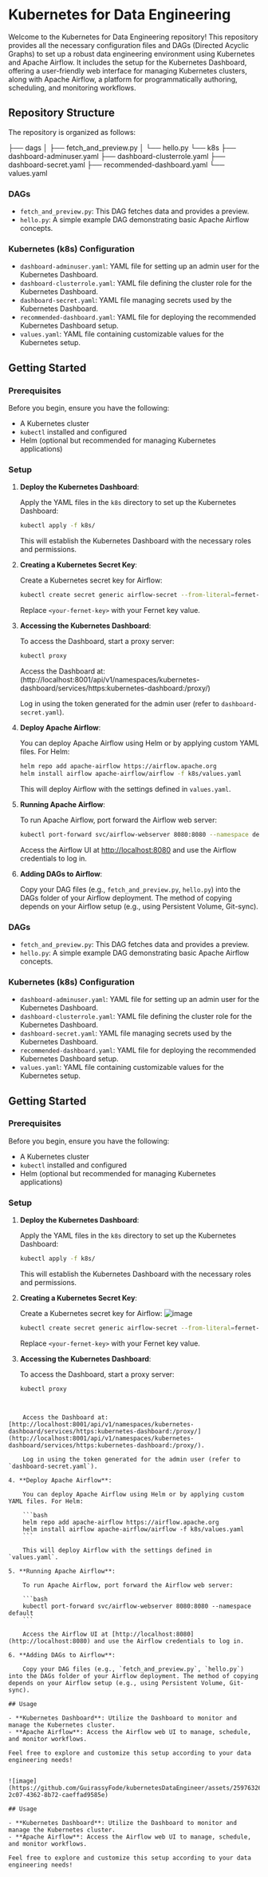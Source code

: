 
# Kubernetes for Data Engineering

Welcome to the Kubernetes for Data Engineering repository! This repository provides all the necessary configuration files and DAGs (Directed Acyclic Graphs) to set up a robust data engineering environment using Kubernetes and Apache Airflow. It includes the setup for the Kubernetes Dashboard, offering a user-friendly web interface for managing Kubernetes clusters, along with Apache Airflow, a platform for programmatically authoring, scheduling, and monitoring workflows.

## Repository Structure

The repository is organized as follows:

├── dags
│ ├── fetch_and_preview.py
│ └── hello.py
└── k8s
├── dashboard-adminuser.yaml
├── dashboard-clusterrole.yaml
├── dashboard-secret.yaml
├── recommended-dashboard.yaml
└── values.yaml



### DAGs

- `fetch_and_preview.py`: This DAG fetches data and provides a preview.
- `hello.py`: A simple example DAG demonstrating basic Apache Airflow concepts.

### Kubernetes (k8s) Configuration

- `dashboard-adminuser.yaml`: YAML file for setting up an admin user for the Kubernetes Dashboard.
- `dashboard-clusterrole.yaml`: YAML file defining the cluster role for the Kubernetes Dashboard.
- `dashboard-secret.yaml`: YAML file managing secrets used by the Kubernetes Dashboard.
- `recommended-dashboard.yaml`: YAML file for deploying the recommended Kubernetes Dashboard setup.
- `values.yaml`: YAML file containing customizable values for the Kubernetes setup.

## Getting Started

### Prerequisites

Before you begin, ensure you have the following:

- A Kubernetes cluster
- `kubectl` installed and configured
- Helm (optional but recommended for managing Kubernetes applications)

### Setup

1. **Deploy the Kubernetes Dashboard**:

    Apply the YAML files in the `k8s` directory to set up the Kubernetes Dashboard:

    ```bash
    kubectl apply -f k8s/
    ```

    This will establish the Kubernetes Dashboard with the necessary roles and permissions.

2. **Creating a Kubernetes Secret Key**:

    Create a Kubernetes secret key for Airflow:

    ```bash
    kubectl create secret generic airflow-secret --from-literal=fernet-key=<your-fernet-key>
    ```

    Replace `<your-fernet-key>` with your Fernet key value.

3. **Accessing the Kubernetes Dashboard**:

    To access the Dashboard, start a proxy server:

    ```bash
    kubectl proxy
    ```

    Access the Dashboard at: 
   (http://localhost:8001/api/v1/namespaces/kubernetes-dashboard/services/https:kubernetes-dashboard:/proxy/)
   

    Log in using the token generated for the admin user (refer to `dashboard-secret.yaml`).

5. **Deploy Apache Airflow**:

    You can deploy Apache Airflow using Helm or by applying custom YAML files. For Helm:

    ```bash
    helm repo add apache-airflow https://airflow.apache.org
    helm install airflow apache-airflow/airflow -f k8s/values.yaml
    ```

    This will deploy Airflow with the settings defined in `values.yaml`.

6. **Running Apache Airflow**:

    To run Apache Airflow, port forward the Airflow web server:

    ```bash
    kubectl port-forward svc/airflow-webserver 8080:8080 --namespace default
    ```

    Access the Airflow UI at [http://localhost:8080](http://localhost:8080) and use the Airflow credentials to log in.

7. **Adding DAGs to Airflow**:

    Copy your DAG files (e.g., `fetch_and_preview.py`, `hello.py`) into the DAGs folder of your Airflow deployment. The method of copying depends on your Airflow setup (e.g., using Persistent Volume, Git-sync).


### DAGs

- `fetch_and_preview.py`: This DAG fetches data and provides a preview.
- `hello.py`: A simple example DAG demonstrating basic Apache Airflow concepts.

### Kubernetes (k8s) Configuration

- `dashboard-adminuser.yaml`: YAML file for setting up an admin user for the Kubernetes Dashboard.
- `dashboard-clusterrole.yaml`: YAML file defining the cluster role for the Kubernetes Dashboard.
- `dashboard-secret.yaml`: YAML file managing secrets used by the Kubernetes Dashboard.
- `recommended-dashboard.yaml`: YAML file for deploying the recommended Kubernetes Dashboard setup.
- `values.yaml`: YAML file containing customizable values for the Kubernetes setup.

## Getting Started

### Prerequisites

Before you begin, ensure you have the following:

- A Kubernetes cluster
- `kubectl` installed and configured
- Helm (optional but recommended for managing Kubernetes applications)

### Setup

1. **Deploy the Kubernetes Dashboard**:

    Apply the YAML files in the `k8s` directory to set up the Kubernetes Dashboard:

    ```bash
    kubectl apply -f k8s/
    ```

    This will establish the Kubernetes Dashboard with the necessary roles and permissions.

2. **Creating a Kubernetes Secret Key**:

    Create a Kubernetes secret key for Airflow:
![image](https://github.com/GuirassyFode/kubernetesDataEngineer/assets/25976326/f767652c-a405-46b1-94f6-1d9650bf917d)

    ```bash
    kubectl create secret generic airflow-secret --from-literal=fernet-key=<your-fernet-key>
    ```

    Replace `<your-fernet-key>` with your Fernet key value.

3. **Accessing the Kubernetes Dashboard**:

    To access the Dashboard, start a proxy server:

    ```bash
    kubectl proxy

    

```

    Access the Dashboard at: [http://localhost:8001/api/v1/namespaces/kubernetes-dashboard/services/https:kubernetes-dashboard:/proxy/](http://localhost:8001/api/v1/namespaces/kubernetes-dashboard/services/https:kubernetes-dashboard:/proxy/).

    Log in using the token generated for the admin user (refer to `dashboard-secret.yaml`).

4. **Deploy Apache Airflow**:

    You can deploy Apache Airflow using Helm or by applying custom YAML files. For Helm:

    ```bash
    helm repo add apache-airflow https://airflow.apache.org
    helm install airflow apache-airflow/airflow -f k8s/values.yaml
    ```

    This will deploy Airflow with the settings defined in `values.yaml`.

5. **Running Apache Airflow**:

    To run Apache Airflow, port forward the Airflow web server:

    ```bash
    kubectl port-forward svc/airflow-webserver 8080:8080 --namespace default
    ```

    Access the Airflow UI at [http://localhost:8080](http://localhost:8080) and use the Airflow credentials to log in.

6. **Adding DAGs to Airflow**:

    Copy your DAG files (e.g., `fetch_and_preview.py`, `hello.py`) into the DAGs folder of your Airflow deployment. The method of copying depends on your Airflow setup (e.g., using Persistent Volume, Git-sync).

## Usage

- **Kubernetes Dashboard**: Utilize the Dashboard to monitor and manage the Kubernetes cluster.
- **Apache Airflow**: Access the Airflow web UI to manage, schedule, and monitor workflows.

Feel free to explore and customize this setup according to your data engineering needs!


![image](https://github.com/GuirassyFode/kubernetesDataEngineer/assets/25976326/04310357-2c07-4362-8b72-caeffad9585e)

## Usage

- **Kubernetes Dashboard**: Utilize the Dashboard to monitor and manage the Kubernetes cluster.
- **Apache Airflow**: Access the Airflow web UI to manage, schedule, and monitor workflows.

Feel free to explore and customize this setup according to your data engineering needs!
